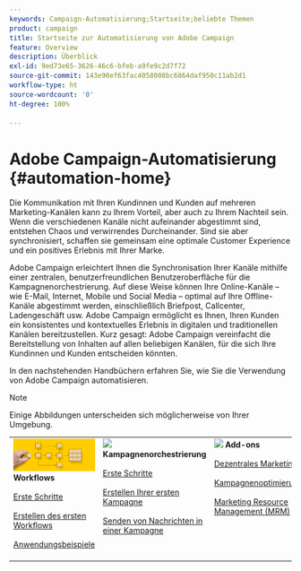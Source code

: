 ```yaml
---
keywords: Campaign-Automatisierung;Startseite;beliebte Themen
product: campaign
title: Startseite zur Automatisierung von Adobe Campaign
feature: Overview
description: Überblick
exl-id: 9ed73e65-3626-46c6-bfeb-a9fe9c2d7f72
source-git-commit: 143e90ef63fac4058008bc6864daf950c11ab2d1
workflow-type: ht
source-wordcount: '0'
ht-degree: 100%

---
```


# Adobe Campaign-Automatisierung {#automation-home}

Die Kommunikation mit Ihren Kundinnen und Kunden auf mehreren Marketing-Kanälen kann zu Ihrem Vorteil, aber auch zu Ihrem Nachteil sein. Wenn die verschiedenen Kanäle nicht aufeinander abgestimmt sind, entstehen Chaos und verwirrendes Durcheinander. Sind sie aber synchronisiert, schaffen sie gemeinsam eine optimale Customer Experience und ein positives Erlebnis mit Ihrer Marke.

Adobe Campaign erleichtert Ihnen die Synchronisation Ihrer Kanäle mithilfe einer zentralen, benutzerfreundlichen Benutzeroberfläche für die Kampagnenorchestrierung. Auf diese Weise können Ihre Online-Kanäle – wie E-Mail, Internet, Mobile und Social Media – optimal auf Ihre Offline-Kanäle abgestimmt werden, einschließlich Briefpost, Callcenter, Ladengeschäft usw. Adobe Campaign ermöglicht es Ihnen, Ihren Kunden ein konsistentes und kontextuelles Erlebnis in digitalen und traditionellen Kanälen bereitzustellen. Kurz gesagt: Adobe Campaign vereinfacht die Bereitstellung von Inhalten auf allen beliebigen Kanälen, für die sich Ihre Kundinnen und Kunden entscheiden könnten.


In den nachstehenden Handbüchern erfahren Sie, wie Sie die Verwendung von Adobe Campaign automatisieren.

>[!NOTE]
>
>Einige Abbildungen unterscheiden sich möglicherweise von Ihrer Umgebung.

<table>
<tr style="border: 0;">
  <td valign="top">
    <div><img src="assets/do-not-localize/workflow.jpeg">
    <b>Workflows</b>
    </div>
    <br>
    <div>
    <a href="workflow/about-workflows.md">Erste Schritte</a>
    </div>
    <br>     
    <div>
    <a href="workflow/build-a-workflow.md">Erstellen des ersten Workflows</a>
    </div>
    <br>
    <div>
    <a href="workflow/workflow-use-cases.md">Anwendungsbeispiele</a>
    </div>
    <br>
  </td>
  <td valign="top">
    <div><img src="assets/do-not-localize/campaign.jpeg">
    <b>Kampagnenorchestrierung</b>
    </div>
    <br>
    <div>
    <a href="campaigns/set-up-campaigns.md">Erste Schritte</a>
    </div>
    <br>
    <div>
    <a href="campaigns/marketing-campaign-create.md">Erstellen Ihrer ersten Kampagne</a>
    </div>
    <br>
    <div>
    <a href="campaigns/marketing-campaign-deliveries.md">Senden von Nachrichten in einer Kampagne</a>
    </div>
    <br>
  </td>
  <td valign="top">
    <div><img src="assets/do-not-localize/add-on.jpeg">
    <b>Add-ons</b>
    </div>
    <br>
    <div>
    <a href="distributed-marketing/about-distributed-marketing.md">Dezentrales Marketing</a>
    </div>
    <br>
    <div>
    <a href="campaign-opt/campaign-typologies.md">Kampagnenoptimierung</a>
    </div>
    <br>
    <div>
    <a href="mrm/about-marketing-resource-management.md">Marketing Resource Management (MRM)</a>
    </div>
    <br>
  </td>
</tr>
</table>
